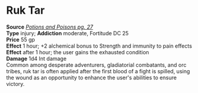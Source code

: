 # Ruk Tar

**Source** [_Potions and Poisons pg. 27_](http://paizo.com/products/btpy9xa4?Pathfinder-Player-Companion-Potions-Poisons)  
**Type** injury; **Addiction** moderate, Fortitude DC 25  
**Price** 55 gp  
**Effect** 1 hour; +2 alchemical bonus to Strength and immunity to pain effects  
**Effect** after 1 hour; the user gains the exhausted condition  
**Damage** 1d4 Int damage  
Common among desperate adventurers, gladiatorial combatants, and orc tribes, ruk tar is often applied after the first blood of a fight is spilled, using the wound as an opportunity to enhance the user's abilities to ensure victory.